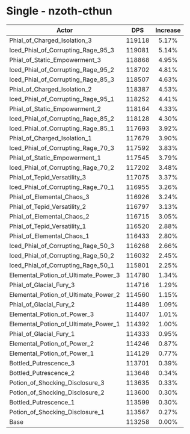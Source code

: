 # Single - nzoth-cthun
| Actor | DPS | Increase |
|---|:---:|:---:|
|Phial_of_Charged_Isolation_3|119118|5.17%|
|Iced_Phial_of_Corrupting_Rage_95_3|119081|5.14%|
|Phial_of_Static_Empowerment_3|118868|4.95%|
|Iced_Phial_of_Corrupting_Rage_95_2|118702|4.81%|
|Iced_Phial_of_Corrupting_Rage_85_3|118507|4.63%|
|Phial_of_Charged_Isolation_2|118387|4.53%|
|Iced_Phial_of_Corrupting_Rage_95_1|118252|4.41%|
|Phial_of_Static_Empowerment_2|118164|4.33%|
|Iced_Phial_of_Corrupting_Rage_85_2|118128|4.30%|
|Iced_Phial_of_Corrupting_Rage_85_1|117693|3.92%|
|Phial_of_Charged_Isolation_1|117679|3.90%|
|Iced_Phial_of_Corrupting_Rage_70_3|117592|3.83%|
|Phial_of_Static_Empowerment_1|117545|3.79%|
|Iced_Phial_of_Corrupting_Rage_70_2|117202|3.48%|
|Phial_of_Tepid_Versatility_3|117075|3.37%|
|Iced_Phial_of_Corrupting_Rage_70_1|116955|3.26%|
|Phial_of_Elemental_Chaos_3|116926|3.24%|
|Phial_of_Tepid_Versatility_2|116797|3.13%|
|Phial_of_Elemental_Chaos_2|116715|3.05%|
|Phial_of_Tepid_Versatility_1|116520|2.88%|
|Phial_of_Elemental_Chaos_1|116433|2.80%|
|Iced_Phial_of_Corrupting_Rage_50_3|116268|2.66%|
|Iced_Phial_of_Corrupting_Rage_50_2|116032|2.45%|
|Iced_Phial_of_Corrupting_Rage_50_1|115801|2.25%|
|Elemental_Potion_of_Ultimate_Power_3|114780|1.34%|
|Phial_of_Glacial_Fury_3|114716|1.29%|
|Elemental_Potion_of_Ultimate_Power_2|114560|1.15%|
|Phial_of_Glacial_Fury_2|114489|1.09%|
|Elemental_Potion_of_Power_3|114407|1.01%|
|Elemental_Potion_of_Ultimate_Power_1|114392|1.00%|
|Phial_of_Glacial_Fury_1|114333|0.95%|
|Elemental_Potion_of_Power_2|114246|0.87%|
|Elemental_Potion_of_Power_1|114129|0.77%|
|Bottled_Putrescence_3|113701|0.39%|
|Bottled_Putrescence_2|113648|0.34%|
|Potion_of_Shocking_Disclosure_3|113635|0.33%|
|Potion_of_Shocking_Disclosure_2|113600|0.30%|
|Bottled_Putrescence_1|113599|0.30%|
|Potion_of_Shocking_Disclosure_1|113567|0.27%|
|Base|113258|0.00%|
